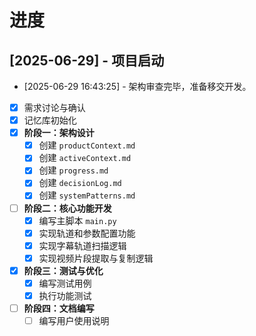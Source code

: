 # 进度

## [2025-06-29] - 项目启动
* [2025-06-29 16:43:25] - 架构审查完毕，准备移交开发。

- [x] 需求讨论与确认
- [x] 记忆库初始化
- [x] **阶段一：架构设计**
    - [x] 创建 `productContext.md`
    - [x] 创建 `activeContext.md`
    - [x] 创建 `progress.md`
    - [x] 创建 `decisionLog.md`
    - [x] 创建 `systemPatterns.md`
- [ ] **阶段二：核心功能开发**
    - [x] 编写主脚本 `main.py`
    - [x] 实现轨道和参数配置功能
    - [x] 实现字幕轨道扫描逻辑
    - [x] 实现视频片段提取与复制逻辑
- [x] **阶段三：测试与优化**
    - [x] 编写测试用例
    - [x] 执行功能测试
- [ ] **阶段四：文档编写**
    - [ ] 编写用户使用说明